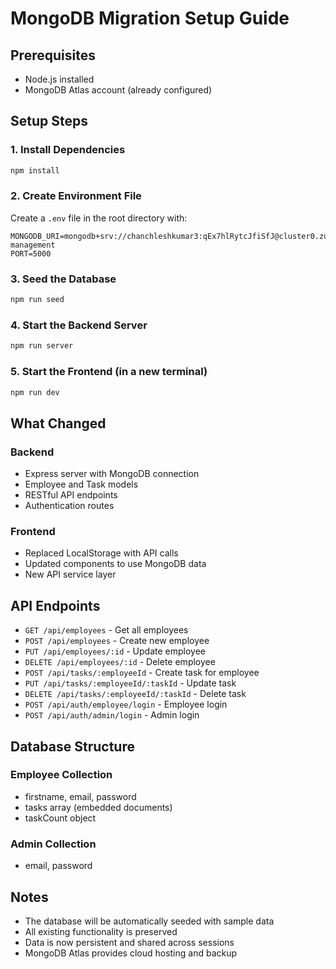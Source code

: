 # MongoDB Migration Setup Guide

## Prerequisites
- Node.js installed
- MongoDB Atlas account (already configured)

## Setup Steps

### 1. Install Dependencies
```bash
npm install
```

### 2. Create Environment File
Create a `.env` file in the root directory with:
```
MONGODB_URI=mongodb+srv://chanchleshkumar3:qEx7hlRytcJfiSfJ@cluster0.zuftncu.mongodb.net/employee-management
PORT=5000
```

### 3. Seed the Database
```bash
npm run seed
```

### 4. Start the Backend Server
```bash
npm run server
```

### 5. Start the Frontend (in a new terminal)
```bash
npm run dev
```

## What Changed

### Backend
- Express server with MongoDB connection
- Employee and Task models
- RESTful API endpoints
- Authentication routes

### Frontend
- Replaced LocalStorage with API calls
- Updated components to use MongoDB data
- New API service layer

## API Endpoints

- `GET /api/employees` - Get all employees
- `POST /api/employees` - Create new employee
- `PUT /api/employees/:id` - Update employee
- `DELETE /api/employees/:id` - Delete employee
- `POST /api/tasks/:employeeId` - Create task for employee
- `PUT /api/tasks/:employeeId/:taskId` - Update task
- `DELETE /api/tasks/:employeeId/:taskId` - Delete task
- `POST /api/auth/employee/login` - Employee login
- `POST /api/auth/admin/login` - Admin login

## Database Structure

### Employee Collection
- firstname, email, password
- tasks array (embedded documents)
- taskCount object

### Admin Collection
- email, password

## Notes
- The database will be automatically seeded with sample data
- All existing functionality is preserved
- Data is now persistent and shared across sessions
- MongoDB Atlas provides cloud hosting and backup
